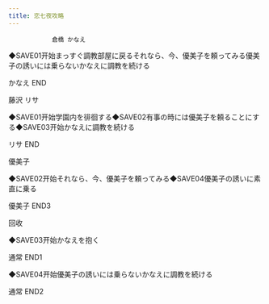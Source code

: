 ```yaml
---
title: 恋七夜攻略
---
```


                倉橋 かなえ

◆SAVE01开始まっすぐ調教部屋に戻るそれなら、今、優美子を頼ってみる優美子の誘いには乗らないかなえに調教を続ける

かなえ END

藤沢 リサ

◆SAVE01开始学園内を徘徊する◆SAVE02有事の時には優美子を頼ることにする◆SAVE03开始かなえに調教を続ける

リサ END

優美子

◆SAVE02开始それなら、今、優美子を頼ってみる◆SAVE04優美子の誘いに素直に乗る

優美子 END3

回收

◆SAVE03开始かなえを抱く

通常 END1

◆SAVE04开始優美子の誘いには乗らないかなえに調教を続ける

通常 END2
              
